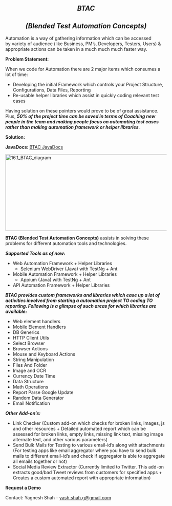 <h2 style="text-align: center;"><em><strong>BTAC</strong></em></h2>
<h2 style="text-align: center;"><em><strong>(Blended Test Automation Concepts)</strong></em></h2>
Automation is a way of gathering information which can be accessed by variety of audience (like Business, PM’s, Developers, Testers, Users) &amp; appropriate actions can be taken in a much much much faster way.

<strong>Problem Statement:</strong>

When we code for Automation there are 2 major items which consumes a lot of time:
<ul>
 	<li>Developing the initial Framework which controls your Project Structure, Configurations, Data Files, Reporting</li>
 	<li>Re-usable helper libraries which assist in quickly coding relevant test cases</li>
</ul>
Having solution on these pointers would prove to be of great assistance. Plus, <strong><em>50% of the project time can be saved in terms of Coaching new people in the team and making people focus on automating test cases rather than making automation framework or helper libraries</em></strong>.

<strong>Solution:</strong>

<strong>JavaDocs: </strong><a href="http://yagneshshah.github.io/BTAC_JavaDocs/" target="_blank">BTAC JavaDocs</a>

<img class=" size-full wp-image-501 aligncenter" src="https://yagnesh23.files.wordpress.com/2014/12/16-1_btac_diagram.png" alt="16.1_BTAC_diagram" width="582" height="238" />

<strong>BTAC (Blended Test Automation Concepts)</strong> assists in solving these problems for different automation tools and technologies.

<b><i>Supported Tools as of now:</b></i>
<ul>
 	<li>Web Automation Framework + Helper Libraries
<ul>
 	<li>Selenium WebDriver (Java) with TestNg + Ant</li>
</ul>
</li>
 	<li>Mobile Automation Framework + Helper Libraries
<ul>
 	<li>Appium (Java) with TestNg + Ant</li>
</ul>
</li>
 	<li>API Automation Framework + Helper Libraries</li>
</ul>
<b><i>BTAC provides custom frameworks and libraries which ease up a lot of activities involved from starting a automation project TO coding TO reporting. Following is a glimpse of such areas for which libraries are available:</b></i>
<ul>
 	<li>Web element handlers</li>
 	<li>Mobile Element Handlers</li>
 	<li>DB Generics</li>
 	<li>HTTP Client Utils</li>
 	<li>Select Browser</li>
 	<li>Browser Actions</li>
 	<li>Mouse and Keyboard Actions</li>
 	<li>String Manipulation</li>
 	<li>Files And Folder</li>
 	<li>Image and OCR</li>
 	<li>Currency Date Time</li>
 	<li>Data Structure</li>
 	<li>Math Operations</li>
 	<li>Report Parse Google Update</li>
 	<li>Random Data Generator</li>
 	<li>Email Notification</li>
</ul>
<b><i>Other Add-on’s:</b></i>
<ul>
	<li>
	Link Checker (Custom add-on which checks for broken links, images, js and other resources + Detailed automated report which can be assessed for broken links, empty links, missing link text, missing image alternate text, and other various parameters)
	</li>
	<li>
	Send Bulk Mails for Testing to various email-id’s along with attachments (For testing apps like email aggregator where you have to send bulk mails to different email-id’s and check if aggregator is able to aggregate all emails together or not)
	</li>
	<li>
	Social Media Review Extractor (Currently limited to Twitter. This add-on extracts good/bad Tweet reviews from customers for specified apps + Creates a custom automated report with appropriate information)
	</li>
</ul>

<strong>Request a Demo</strong>

Contact: Yagnesh Shah - yash.shah.g@gmail.com

&nbsp;
